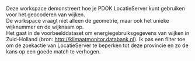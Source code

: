 
Deze workspace demonstreert hoe je PDOK LocatieServer kunt gebruiken voor het geocoderen van wijken.    
De workspace vraagt niet alleen de geometrie, maar ook het unieke wijknummer en de wijknaam op.    
Het gaat in de voorbeelddataset om energiegebruiksgegevens van wijken in Zuid-Holland (bron: http://klimaatmonitor.databank.nl). Ik pas een filter toe om de zoekactie van LocatieServer te beperken tot deze provincie en zo de kans op een goede match te verhogen.
